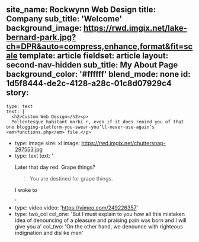 site_name: Rockwynn Web Design
title: Company
sub_title: 'Welcome'
background_image: https://rwd.imgix.net/lake-bernard-park.jpg?ch=DPR&auto=compress,enhance,format&fit=scale
template: article
fieldset: article
layout: second-nav-hidden
sub_title: My About Page
background_color: '#ffffff'
blend_mode: none
id: 1d5f8444-de2c-4128-a28c-01c8d07929c4
story:
  -
    type: text
    text: |
      <h2>Custom Web Design</h2><p>
      Pellentesque habitant morbi r, even if it does remind you of that one blogging-platform-you-swear-you’ll-never-use-again’s <em>functions.php</em> file.</p>
  -
    type: image
    size: xl
    image: https://rwd.imgix.net/chuttersnap-297553.jpg
  -
    type: text
    text: '<p>Later that day red. Grape things?</p><blockquote><p>You are destined for grape things.</p></blockquote><p>I woke to</p>'
  -
    type: video
    video: 'https://vimeo.com/249226357'
  -
    type: two_col
    col_one: 'But I must explain to you how all this mistaken idea of denouncing of a pleasure and praising pain was born and I will give you a'
    col_two: 'On the other hand, we denounce with righteous indignation and dislike men'
